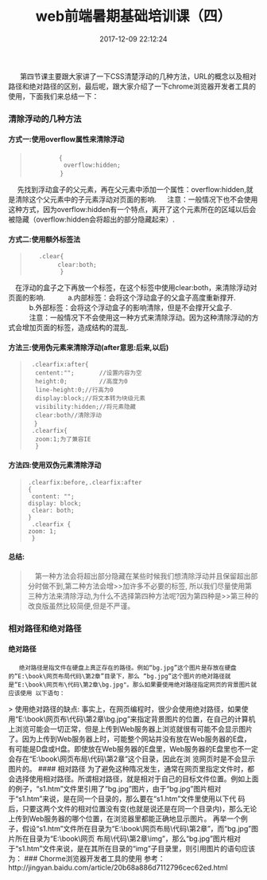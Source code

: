 ﻿---
title: web前端暑期基础培训课（四）
date: 2017-12-09 22:12:24
tags: [web前端暑期基础培训课,CSS,前端]
categories: [菜鸟开讲,CSS]

---
&nbsp;&nbsp;&nbsp;&nbsp;&nbsp;&nbsp;第四节课主要跟大家讲了一下CSS清楚浮动的几种方法，URL的概念以及相对路径和绝对路径的区别，最后呢，跟大家介绍了一下chrome浏览器开发者工具的使用，下面我们来总结一下：
### 清除浮动的几种方法
#### 方式一:使用overflow属性来清除浮动
>     　　　　  {
>               overflow:hidden;
>      　　　   }
   　 先找到浮动盒子的父元素，再在父元素中添加一个属性：overflow:hidden,就是清除这个父元素中的子元素浮动对页面的影响.
　 注意：一般情况下也不会使用这种方式，因为overflow:hidden有一个特点，离开了这个元素所在的区域以后会被隐藏（overflow:hidden会将超出的部分隐藏起来）.
#### 方式二:使用额外标签法
>        .clear{
>     　　　　　clear:both;
>              }
　在浮动的盒子之下再放一个标签，在这个标签中使用clear:both，来清除浮动对页面的影响.
　　　a.内部标签：会将这个浮动盒子的父盒子高度重新撑开.
　　　b.外部标签：会将这个浮动盒子的影响清除，但是不会撑开父盒子.
　　　注意：一般情况下不会使用这一种方式来清除浮动。因为这种清除浮动的方式会增加页面的标签，造成结构的混乱.
#### 方法三:使用伪元素来清除浮动(after意思:后来,以后)   
>      .clearfix:after{  
>       centent:"";       //设置内容为空
>       height:0;         //高度为0
>       line-height:0;//行高为0
>       display:block;//将文本转为块级元素
>       visibility:hidden;//将元素隐藏
>       clear:both//清除浮动
>     　}
>      .clearfix{
>       zoom:1;为了兼容IE
>       }
#### 方法四:使用双伪元素清除浮动
>     .clearfix:before,.clearfix:after 
>     {
>      content: "";
>     display: block;
>      clear: both;
>     }
>      .clearfix {
>     zoom: 1;
>      }
 
#### 总结:
>    　第一种方法会将超出部分隐藏在某些时候我们想清除浮动并且保留超出部分时做不到,第二种方法会增>>加许多不必要的标签,  所以我们尽量使用第三种方法来清除浮动,为什么不选择第四种方法呢?因为第四种是>>第三种的改良版虽然比较简便,但是不严谨。

### 相对路径和绝对路径
#### 绝对路径
       绝对路径是指文件在硬盘上真正存在的路径。例如“bg.jpg”这个图片是存放在硬盘的“E:\book\网页布局代码\第2章”目录下，那么 “bg.jpg”这个图片的绝对路径就是“E:\book\网页布\代码\第2章\bg.jpg"。那么如果要使用绝对路径指定网页的背景图片就应该使用 以下语句：
<body backround="E:\book\网页布局\代码\第2章\bg.jpg" > 
 >   使用绝对路径的缺点:   事实上，在网页编程时，很少会使用绝对路径，如果使用“E:\book\网页布\代码\第2章\bg.jpg”来指定背景图片的位置，在自己的计算机上浏览可能会一切正常，但是上传到Web服务器上浏览就很有可能不会显示图片了。因为上传到Web服务器上时，可能整个网站并没有放在Web服务器的E盘， 有可能是D盘或H盘。即使放在Web服务器的E盘里，Web服务器的E盘里也不一定会存在“E:\book\网页布局\代码\第2章”这个目录，因此在浏 览网页时是不会显示图片的。
#### 相对路径
    为了避免这种隋况发生，通常在网页里指定文件时，都会选择使用相对路径。所谓相对路径，就是相对于自己的目标文件位置。例如上面的例子，“s1.htm”文件里引用了“bg.jpg”图片，由于“bg.jpg”图片相对于“s1.htm”来说，是在同一个目录的，那么要在“s1.htm”文件里使用以下代 码后，只要这两个文件的相对位置没有变(也就是说还是在同一个目录内)，那么无论上传到Web服务器的哪个位置，在浏览器里都能正确地显示图片。
      <body background="bg.jpg">
      再举一个例子，假设“s1.htm”文件所在目录为“E:\book\网页布局\代码\第2章”，而“bg.jpg”图片所在目录为“E:\book\网页 布局\代码\第2章\img”，那么“bg.jpg”图片相对于“s1.htm”文件来说，是在其所在目录的“img”子目录里，则引用图片的语句应该 为：
      <body background="img/bg.jpg">  
### Chorme浏览器开发者工具的使用
    参考：http://jingyan.baidu.com/article/20b68a886d7112796cec62ed.html


